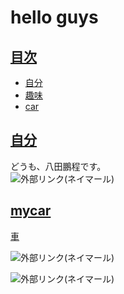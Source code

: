 # hello guys
<a id="index"></a>
## <a href="#index">目次</a>
* [自分](#index)
* [趣味](#anchor1)
* [car](#anchor2)

<a id="anchor1"></a>
## <a href="#anchor1">自分</a>  
<!--この下に第1章の内容を書きます。-->
どうも、八田鵬程です。  
![外部リンク(ネイマール)](https://upload.wikimedia.org/wikipedia/commons/2/22/Neymar_Barcelona_presentation_1.jpg)
<!--この上に第1章の内容を書きます。-->



<a id="anchor2"></a>
## <a href="#anchor2">mycar</a>
<!--この下に第2章の内容を書きます。-->
<a id="SingTanimura"></a>
<a href="#SingTanimura">車</a>   

![外部リンク(ネイマール)](https://upload.wikimedia.org/wikipedia/commons/6/68/Nissan_Moco_2002.JPG)

![外部リンク(ネイマール)](https://upload.wikimedia.org/wikipedia/commons/8/83/Tesla_Model_3_parked%2C_front_driver_side.jpg)

